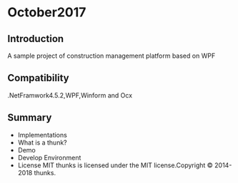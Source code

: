 # October2017
## Introduction
A sample project of construction management platform based on WPF
## Compatibility
.NetFramwork4.5.2,WPF,Winform and Ocx
## Summary
* Implementations
* What is a thunk?
* Demo
* Develop Environment
* License MIT
thunks is licensed under the MIT license.Copyright © 2014-2018 thunks.
